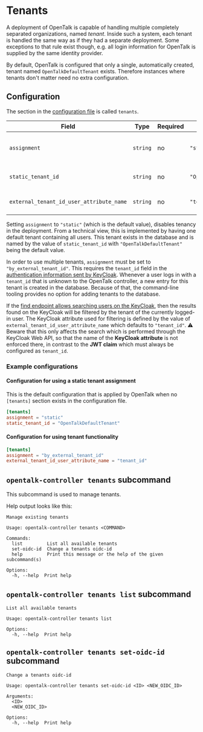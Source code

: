 <!--
SPDX-FileCopyrightText: OpenTalk GmbH <mail@opentalk.eu>
SPDX-License-Identifier: EUPL-1.2
-->

# Tenants

A deployment of OpenTalk is capable of handling multiple completely separated
organizations, named *tenant*. Inside such a system, each tenant is handled the
same way as if they had a separate deployment. Some exceptions to that rule
exist though, e.g. all login information for OpenTalk is supplied by the same
identity provider.

By default, OpenTalk is configured that only a single, automatically created,
tenant named `OpenTalkDefaultTenant` exists. Therefore instances where tenants
don't matter need no extra configuration.

## Configuration

The section in the [configuration file](configuration.md) is called `tenants`.

| Field                                    | Type     | Required | Default value             | Description                                                                        |
| ---------------------------------------- | -------- | -------- | ------------------------- | ---------------------------------------------------------------------------------- |
| `assignment`                             | `string` | no       | `"static"`                | The method used to assign tenants. Either `"static"` or `"by_external_tenant_id"`. |
| `static_tenant_id`                       | `string` | no       | `"OpenTalkDefaultTenant"` | The tenant id used in the database when `assignment` is `"static"`.                |
| `external_tenant_id_user_attribute_name` | `string` | no       | `"tenant_id"`             | The attribute by which external user search is restricted to a tenant.             |

Setting `assignment` to `"static"` (which is the default value), disables
tenancy in the deployment. From a technical view, this is implemented by having
one default tenant containing all users. This tenant exists in the database and
is named by the value of `static_tenant_id` with `"OpenTalkDefaultTenant"` being
the default value.

In order to use multiple tenants, `assignment` must be set to
`"by_external_tenant_id"`. This requires the `tenant_id` field
in the [authentication information sent by KeyCloak](keycloak.md#jwt-fields-for-user-login).
Whenever a user logs in with a `tenant_id` that is unknown to the OpenTalk
controller, a new entry for this tenant is created in the database. Because of
that, the command-line tooling provides no option for adding tenants to the
database.

If the [find endpoint allows searching users on the KeyCloak](endpoints.md),
then the results found on the KeyCloak will be filtered by the tenant of the
currently logged-in user. The KeyCloak attribute used for filtering is defined
by the value of `external_tenant_id_user_attribute_name` which defaults to
`"tenant_id"`. :warning: Beware that this only affects the search which is
performed through the KeyCloak Web API, so that the name of the **KeyCloak
attribute** is not enforced there, in contrast to the **JWT claim** which must
always be configured as `tenant_id`.

### Example configurations

#### Configuration for using a static tenant assignment

This is the default configuration that is applied by OpenTalk when no
`[tenants]` section exists in the configuration file.

```toml
[tenants]
assignment = "static"
static_tenant_id = "OpenTalkDefaultTenant"
```

#### Configuration for using tenant functionality

```toml
[tenants]
assignment = "by_external_tenant_id"
external_tenant_id_user_attribute_name = "tenant_id"
```

## `opentalk-controller tenants` subcommand

This subcommand is used to manage tenants.

Help output looks like this:

<!-- begin:fromfile:text:cli-usage/opentalk-controller-tenants-help -->

```text
Manage existing tenants

Usage: opentalk-controller tenants <COMMAND>

Commands:
  list         List all available tenants
  set-oidc-id  Change a tenants oidc-id
  help         Print this message or the help of the given subcommand(s)

Options:
  -h, --help  Print help
```

<!-- end:fromfile:text:cli-usage/opentalk-controller-tenants-help -->

## `opentalk-controller tenants list` subcommand

<!-- begin:fromfile:text:cli-usage/opentalk-controller-tenants-list-help -->

```text
List all available tenants

Usage: opentalk-controller tenants list

Options:
  -h, --help  Print help
```

<!-- end:fromfile:text:cli-usage/opentalk-controller-tenants-list-help -->

## `opentalk-controller tenants set-oidc-id` subcommand

<!-- begin:fromfile:text:cli-usage/opentalk-controller-tenants-set-oidc-id-help -->

```text
Change a tenants oidc-id

Usage: opentalk-controller tenants set-oidc-id <ID> <NEW_OIDC_ID>

Arguments:
  <ID>
  <NEW_OIDC_ID>

Options:
  -h, --help  Print help
```

<!-- end:fromfile:text:cli-usage/opentalk-controller-tenants-set-oidc-id-help -->
